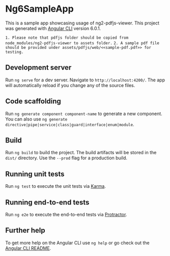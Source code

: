 # Ng6SampleApp

This is a sample app showcasing usage of ng2-pdfjs-viewer. This project was generated with [Angular CLI](https://github.com/angular/angular-cli) version 6.0.1. 

`1. Please note that pdfjs folder should be copied from node_modules/ng2-pdfjs-viewer to assets folder.`
`2. A sample pdf file should be provided under assets/pdfjs/web/<<sample-pdf.pdf>> for testing.`

## Development server

Run `ng serve` for a dev server. Navigate to `http://localhost:4200/`. The app will automatically reload if you change any of the source files.

## Code scaffolding

Run `ng generate component component-name` to generate a new component. You can also use `ng generate directive|pipe|service|class|guard|interface|enum|module`.

## Build

Run `ng build` to build the project. The build artifacts will be stored in the `dist/` directory. Use the `--prod` flag for a production build.

## Running unit tests

Run `ng test` to execute the unit tests via [Karma](https://karma-runner.github.io).

## Running end-to-end tests

Run `ng e2e` to execute the end-to-end tests via [Protractor](http://www.protractortest.org/).

## Further help

To get more help on the Angular CLI use `ng help` or go check out the [Angular CLI README](https://github.com/angular/angular-cli/blob/master/README.md).
